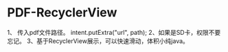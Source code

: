 # PDF-RecyclerView

1、 传入pdf文件路径。
intent.putExtra("url", path);
2、如果是SD卡，权限不要忘记。
3、基于RecyclerView展示，可以快速滑动，体积小纯java。
